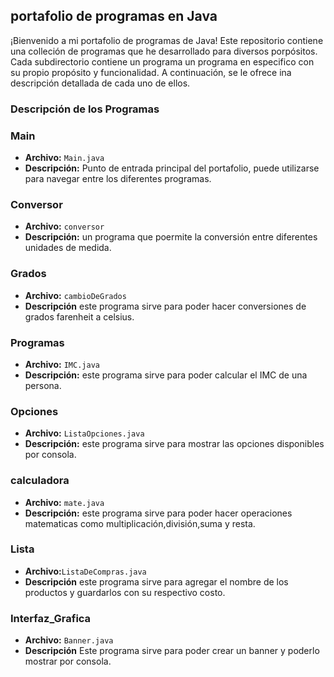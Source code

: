 ## portafolio de programas en Java

¡Bienvenido a mi portafolio de programas de Java! Este repositorio contiene una colleción de programas que he desarrollado para diversos porpósitos. Cada subdirectorio contiene un programa un programa en especifico con su propio propósito y funcionalidad. A continuación, se le ofrece ina descripción detallada de cada uno de ellos.

### Descripción de los Programas 


### Main
- **Archivo:** `Main.java`
- **Descripción:** Punto de entrada principal del portafolio, puede utilizarse para navegar entre los diferentes programas.

### Conversor 
- **Archivo:** `conversor`
- **Descripción:** un programa que poermite la conversión entre diferentes unidades de medida.

### Grados
- **Archivo:** `cambioDeGrados`
- **Descripción** este programa sirve para poder hacer conversiones de grados farenheit a celsius.

### Programas
- **Archivo:** `IMC.java`
- **Descripción:** este programa sirve para poder calcular el IMC de una persona.

### Opciones 
- **Archivo:**  `ListaOpciones.java`
- **Descripción:** este programa sirve para mostrar las opciones disponibles por consola.

### calculadora
- **Archivo:** `mate.java`
- **Descripción:** este programa sirve para poder hacer operaciones matematicas como multiplicación,división,suma y resta.

### Lista
- **Archivo:**`ListaDeCompras.java`
- **Descripción** este programa sirve para agregar el nombre de los productos y guardarlos con su respectivo costo.

### Interfaz_Grafica
- **Archivo:** `Banner.java`
- **Descripción** Este programa sirve para poder crear un banner y poderlo mostrar por consola.